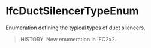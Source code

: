IfcDuctSilencerTypeEnum
=======================

Enumeration defining the typical types of duct silencers.

> HISTORY&nbsp; New enumeration in IFC2x2.
